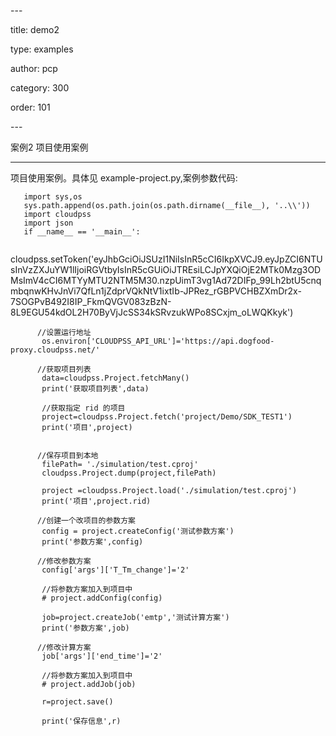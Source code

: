\---

title: demo2

type: examples

author: pcp

category: 300

order: 101

\---

案例2 项目使用案例

***************************

项目使用案例。具体见 example-project.py,案例参数代码:
```
   import sys,os
   sys.path.append(os.path.join(os.path.dirname(__file__), '..\\'))
   import cloudpss
   import json
   if __name__ == '__main__':
   
```
 cloudpss.setToken('eyJhbGciOiJSUzI1NiIsInR5cCI6IkpXVCJ9.eyJpZCI6NTUsInVzZXJuYW1lIjoiRGVtbyIsInR5cGUiOiJTREsiLCJpYXQiOjE2MTk0Mzg3ODMsImV4cCI6MTYyMTU2NTM5M30.nzpUimT3vg1Ad72DIFp_99Lh2btU5cnqmbqnwKHvJnVi7QfLn1jZdprVQkNtV1ixtIb-JPRez_rGBPVCHBZXmDr2x-7SOGPvB492I8IP_FkmQVGV083zBzN-8L9EGU54kdOL2H70ByVjJcSS34kSRvzukWPo8SCxjm_oLWQKkyk')

```
      //设置运行地址
       os.environ['CLOUDPSS_API_URL']='https://api.dogfood-proxy.cloudpss.net/'
    
      //获取项目列表
       data=cloudpss.Project.fetchMany()
       print('获取项目列表',data)
    
       //获取指定 rid 的项目
       project=cloudpss.Project.fetch('project/Demo/SDK_TEST1')
       print('项目',project)


      //保存项目到本地
       filePath= './simulation/test.cproj'
       cloudpss.Project.dump(project,filePath)
    
       project =cloudpss.Project.load('./simulation/test.cproj')
       print('项目',project.rid)
    
      //创建一个改项目的参数方案
       config = project.createConfig('测试参数方案')
       print('参数方案',config)
    
      //修改参数方案
       config['args']['T_Tm_change']='2'
    
       //将参数方案加入到项目中
       # project.addConfig(config)
    
       job=project.createJob('emtp','测试计算方案')
       print('参数方案',job)
    
      //修改计算方案
       job['args']['end_time']='2'
    
       //将参数方案加入到项目中
       # project.addJob(job)
    
       r=project.save()
    
       print('保存信息',r)
```
